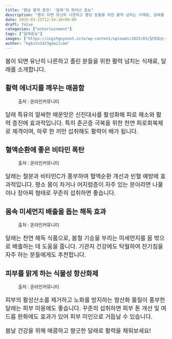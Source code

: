 ```yaml
---
title: "봄날 활력 충전! '달래'의 뛰어난 효능"
description: "봄이 되면 유난히 나른하고 졸린 분들을 위한 활력 넘치는 식재료, 달래를 소개합니다."
date: 2025-03-25T12:54:16+09:00
draft: false
categories: ["entertainment"]
tags: ["달래효능"]
images: ["https://ingihgoyonet.site/wp-content/uploads/2025/03/달래효능-1024x585.webp", "https://ingihgoyonet.site/wp-content/uploads/2025/03/달래요리-1024x585.webp", "https://ingihgoyonet.site/wp-content/uploads/2025/03/달래반찬-1024x585.webp", "https://ingihgoyonet.site/wp-content/uploads/2025/03/맑은피부-1024x683.jpg"]
author: "kgkstn1423gmailcom"
---
```


<p style="font-size:18px">봄이 되면 유난히 나른하고 졸린 분들을 위한 활력 넘치는 식재료, 달래를 소개합니다.</p> <h2 >활력 에너지를 깨우는 매콤함</h2> <figure ><img src="https://ingihgoyonet.site/wp-content/uploads/2025/03/달래효능-1024x585.webp" alt="" style="aspect-ratio:16/9;object-fit:cover"/><figcaption >출처 : 온라인커뮤니티</figcaption></figure> <p style="font-size:18px">달래 특유의 알싸한 매운맛은 신진대사를 활성화해 피로 해소와 활력 증진에 효과적입니다. 특히 춘곤증 극복을 위한 천연 피로회복제로 제격이며, 하루 한 끼만 섭취해도 활력이 배가 됩니다.</p> <h2 >혈액순환에 좋은 비타민 폭탄</h2> <figure ><img src="https://ingihgoyonet.site/wp-content/uploads/2025/03/달래요리-1024x585.webp" alt="" style="aspect-ratio:16/9;object-fit:cover"/><figcaption >출처 : 온라인커뮤니티</figcaption></figure> <p style="font-size:18px">달래는 철분과 비타민C가 풍부하여 혈액순환 개선과 빈혈 예방에 효과적입니다. 평소 몸이 차거나 어지럼증이 자주 있는 분이라면 나물이나 장아찌 형태로 꾸준히 섭취하면 좋습니다.</p> <h2 >몸속 미세먼지 배출을 돕는 해독 효과</h2> <figure ><img src="https://ingihgoyonet.site/wp-content/uploads/2025/03/달래반찬-1024x585.webp" alt="" style="aspect-ratio:16/9;object-fit:cover"/><figcaption >출처 : 온라인커뮤니티</figcaption></figure> <p style="font-size:18px">달래는 천연 해독 식품으로, 봄철 기승을 부리는 미세먼지를 몸 밖으로 배출하는 데 도움을 줍니다. 기관지 건강에도 탁월하여 잔기침을 자주 하는 분들에게도 추천합니다.</p> <h2 >피부를 맑게 하는 식물성 항산화제</h2> <figure ><img src="https://ingihgoyonet.site/wp-content/uploads/2025/03/맑은피부-1024x683.jpg" alt="" style="aspect-ratio:16/9;object-fit:cover"/><figcaption >출처 : 온라인커뮤니티</figcaption></figure> <p style="font-size:18px">피부의 활성산소를 제거하고 노화를 방지하는 항산화 물질이 풍부한 달래는 피부 미용에도 좋습니다. 꾸준히 섭취하면 피부 톤 개선 및 여드름 완화에도 효과가 있어 피부 미인으로 거듭날 수 있습니다.</p> <p style="font-size:18px">봄날 건강을 위해 매콤하고 향긋한 달래로 활력을 채워보세요!</p>